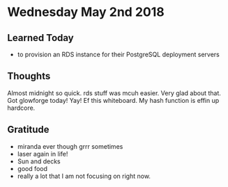 # Wednesday May 2nd 2018

## Learned Today
* to provision an RDS instance for their PostgreSQL deployment servers

## Thoughts
Almost midnight so quick. rds stuff was mcuh easier. Very glad about that. Got glowforge today! Yay! Ef this whiteboard. My hash function is effin up hardcore.

## Gratitude
* miranda ever though grrr sometimes
* laser again in life!
* Sun and decks
* good food
* really a lot that I am not focusing on right now.